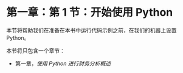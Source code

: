 # 第一章：第 1 节：开始使用 Python

本节将帮助我们在准备在本书中运行代码示例之前，在我们的机器上设置 Python。

本节将只包含一个章节：

+   第一章，*使用 Python 进行财务分析概述*
